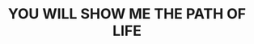 ---
capo: 0
id: 0
lang: en-us
page: '133'
step: pre
subtitle: ''
tags: []
title: YOU WILL SHOW ME THE PATH OF LIFE
---